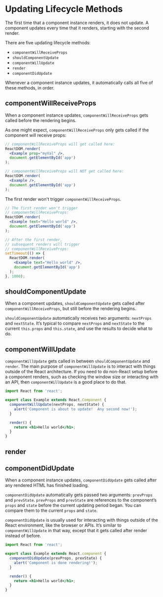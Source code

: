 # Updating Lifecycle Methods

The first time that a component instance renders, it does not update. A component updates every time that it renders, starting with the second render.

There are five updating lifecycle methods:

- `componentWillReceiveProps`
- `shouldComponentUpdate`
- `componentWillUpdate`
- `render`
- `componentDidUpdate`

Whenever a component instance updates, it automatically calls all five of these methods, in order.

## componentWillReceiveProps

When a component instance updates, `componentWillReceiveProps` gets called before the rendering begins.

As one might expect, `componentWillReceiveProps` only gets called if the component will receive props:

```jsx
// componentWillReceiveProps will get called here:
ReactDOM.render(
  <Example prop="myVal" />,
  document.getElementById('app')
);

// componentWillReceiveProps will NOT get called here:
ReactDOM.render(
  <Example />,
  document.getElementById('app')
);
```

The first render won't trigger `componentWillReceiveProps`.

```jsx
// The first render won't trigger
// componentWillReceiveProps:
ReactDOM.render(
  <Example text="Hello world" />,
  document.getElementById('app')
);

// After the first render,
// subsequent renders will trigger
// componentWillReceiveProps:
setTimeout(() => {
  ReactDOM.render(
    <Example text="Hello world" />,
    document.getElementById('app')
  );
}, 1000);
```

## shouldComponentUpdate

When a component updates, `shouldComponentUpdate` gets called after `componentWillReceiveProps`, but still before the rendering begins.

`shouldComponentUpdate` automatically receives two arguments: `nextProps` and `nextState`. It’s typical to compare `nextProps` and `nextState` to the current `this.props` and `this.state`, and use the results to decide what to do.

## componentWillUpdate

`componentWillUpdate` gets called in between `shouldComponentUpdate` and `render`. The main purpose of `componentWillUpdate` is to interact with things outside of the React architecture. If you need to do non-React setup before a component renders, such as checking the window size or interacting with an API, then `componentWillUpdate` is a good place to do that.

```jsx
import React from 'react';

export class Example extends React.Component {
  componentWillUpdate(nextProps, nextState) {
    alert('Component is about to update!  Any second now!');
  }

  render() {
    return <h1>Hello world</h1>;
  }
}
```

## render

## componentDidUpdate

When a component instance updates, `componentDidUpdate` gets called after any rendered HTML has finished loading.

`componentDidUpdate` automatically gets passed two arguments: `prevProps` and `prevState`. `prevProps` and `prevState` are references to the component’s `props` and `state` before the current updating period began. You can compare them to the current `props` and `state`.

`componentDidUpdate` is usually used for interacting with things outside of the React environment, like the browser or APIs. It’s similar to `componentWillUpdate` in that way, except that it gets called after render instead of before.

```jsx
import React from 'react';

export class Example extends React.component {
  componentDidUpdate(prevProps, prevState) {
    alert('Component is done rendering!');
  }

  render() {
    return <h1>Hello world</h1>;
  }
}
```